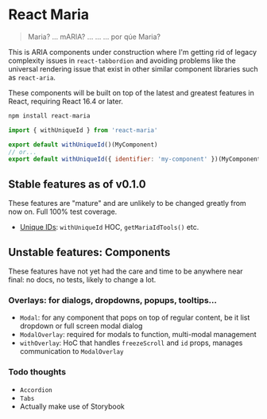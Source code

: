 # React Maria
> Maria? &hellip; mARIA? &hellip; &hellip; &hellip; por qúe Maria?

This is ARIA components under construction where I'm getting rid of legacy complexity issues in `react-tabbordion` and
avoiding problems like the universal rendering issue that exist in other similar component libraries such as
`react-aria`.

These components will be built on top of the latest and greatest features in React, requiring React 16.4 or later.

```js
npm install react-maria

import { withUniqueId } from 'react-maria'

export default withUniqueId()(MyComponent)
// or...
export default withUniqueId({ identifier: 'my-component' })(MyComponent)
```


## Stable features as of v0.1.0

These features are "mature" and are unlikely to be changed greatly from now on. Full 100% test coverage.

- [Unique IDs](https://github.com/Merri/react-maria/tree/master/docs): `withUniqueId` HOC, `getMariaIdTools()` etc.


## Unstable features: Components

These features have not yet had the care and time to be anywhere near final: no docs, no tests, likely to change a lot.

### Overlays: for dialogs, dropdowns, popups, tooltips...
- `Modal`: for any component that pops on top of regular content, be it list dropdown or full screen modal dialog
- `ModalOverlay`: required for modals to function, multi-modal management
- `withOverlay`: HoC that handles `freezeScroll` and `id` props, manages communication to `ModalOverlay`

### Todo thoughts
- `Accordion`
- `Tabs`
- Actually make use of Storybook